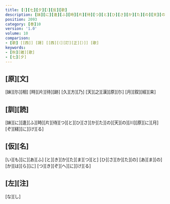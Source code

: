 ```yaml
---
title: [（][七][夕][）][反][歌]
description: [妹][に][逢][ふ][時][片][待][つ][と][ひ][さ][か][た][の][天][の][川][原][に][月][ぞ][経][に][け][る]
position: 2093
category: [巻]10
version: '1.0'
volume: 10
comparison:
- [歌] [[西]] [謌] [[西][（][訂][正][）]] [歌]
keywords:
- [秋][雑][歌]
- [七][夕]
---
```


## [原][文]

[妹][尓][相] [時][片][待][跡] [久][方][乃] [天][之][漢][原][尓] [月][叙][經][来]

## [訓][読]

[妹][に][逢][ふ][時][片][待][つ][と][ひ][さ][か][た][の][天][の][川][原][に][月][ぞ][経][に][け][る]

## [仮][名]

[い][も][に][あ][ふ] [と][き][か][た][ま][つ][と] [ひ][さ][か][た][の] [あ][ま][の][か][は][ら][に] [つ][き][ぞ][へ][に][け][る]

## [左][注]

[な][し]
